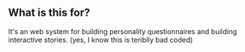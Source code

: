 ## What is this for?
It's an web system for building personality questionnaires and building interactive stories. (yes, I know this is teriblly bad coded)
